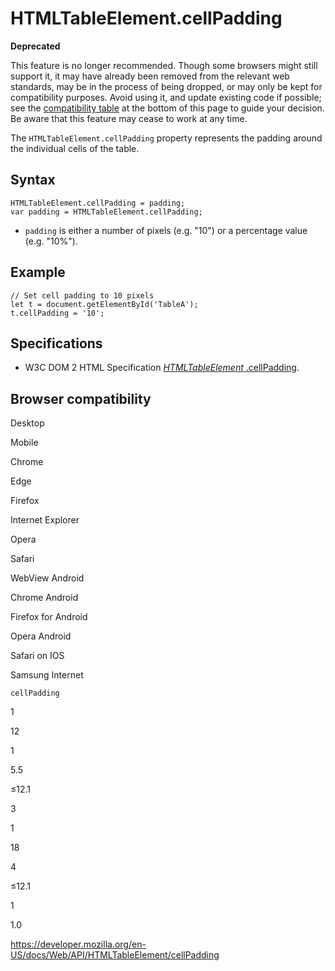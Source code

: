 HTMLTableElement.cellPadding
============================

**Deprecated**

This feature is no longer recommended. Though some browsers might still support it, it may have already been removed from the relevant web standards, may be in the process of being dropped, or may only be kept for compatibility purposes. Avoid using it, and update existing code if possible; see the [compatibility table](#browser_compatibility) at the bottom of this page to guide your decision. Be aware that this feature may cease to work at any time.

The `HTMLTableElement.cellPadding` property represents the padding around the individual cells of the table.

Syntax
------

    HTMLTableElement.cellPadding = padding;
    var padding = HTMLTableElement.cellPadding;

-   `padding` is either a number of pixels (e.g. "10") or a percentage value (e.g. "10%").

Example
-------

    // Set cell padding to 10 pixels
    let t = document.getElementById('TableA');
    t.cellPadding = '10';

Specifications
--------------

-   W3C DOM 2 HTML Specification [*HTMLTableElement* .cellPadding](https://www.w3.org/TR/DOM-Level-2-HTML/html.html#ID-59162158).

Browser compatibility
---------------------

Desktop

Mobile

Chrome

Edge

Firefox

Internet Explorer

Opera

Safari

WebView Android

Chrome Android

Firefox for Android

Opera Android

Safari on IOS

Samsung Internet

`cellPadding`

1

12

1

5.5

≤12.1

3

1

18

4

≤12.1

1

1.0

<a href="https://developer.mozilla.org/en-US/docs/Web/API/HTMLTableElement/cellPadding" class="_attribution-link">https://developer.mozilla.org/en-US/docs/Web/API/HTMLTableElement/cellPadding</a>
